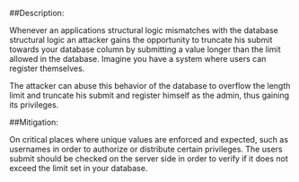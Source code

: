 ##Description:

Whenever an applications structural logic mismatches with the database structural logic an attacker gains the opportunity to truncate his submit towards your database column by submitting a value longer than the limit allowed in the database.
Imagine you have a system where users can register themselves.

The attacker can abuse this behavior of the database to overflow the length limit and truncate his submit and register himself as the admin, thus gaining its privileges.


##Mitigation:

On critical places where unique values are enforced and expected,
such as usernames in order to authorize or distribute certain privileges. The users submit
should be checked on the server side in order to verify if it does not exceed the limit
set in your database.
